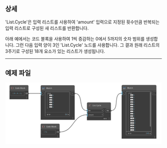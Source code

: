 ## 상세
'List.Cycle'은 입력 리스트를 사용하여 'amount' 입력으로 지정된 횟수만큼 반복되는 입력 리스트로 구성된 새 리스트를 반환합니다.

아래 예에서는 코드 블록을 사용하여 1씩 증감하는 0에서 5까지의 숫자 범위를 생성합니다. 그런 다음 입력 양이 3인 'List.Cycle' 노드를 사용합니다. 그 결과 원래 리스트의 3주기로 구성된 18개 요소가 있는 리스트가 생성됩니다.
___
## 예제 파일

![List.Cycle](./DSCore.List.Cycle_img.jpg)
